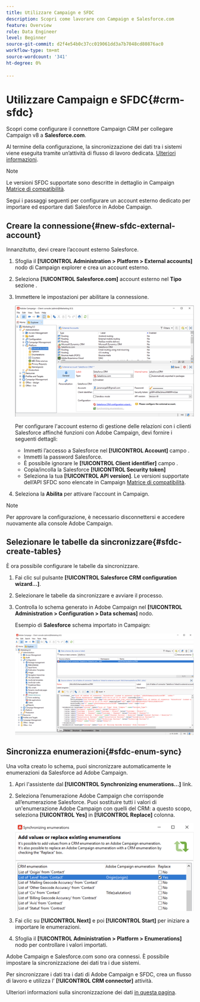 ```yaml
---
title: Utilizzare Campaign e SFDC
description: Scopri come lavorare con Campaign e Salesforce.com
feature: Overview
role: Data Engineer
level: Beginner
source-git-commit: d2f4e54b0c37cc019061dd3a7b7048cd80876ac0
workflow-type: tm+mt
source-wordcount: '341'
ht-degree: 0%

---
```


# Utilizzare Campaign e SFDC{#crm-sfdc}

Scopri come configurare il connettore Campaign CRM per collegare Campaign v8 a **Salesforce.com**.

Al termine della configurazione, la sincronizzazione dei dati tra i sistemi viene eseguita tramite un’attività di flusso di lavoro dedicata. [Ulteriori informazioni](crm-data-sync.md).

>[!NOTE]
>
>Le versioni SFDC supportate sono descritte in dettaglio in Campaign [Matrice di compatibilità](../start/compatibility-matrix.md).


Segui i passaggi seguenti per configurare un account esterno dedicato per importare ed esportare dati Salesforce in Adobe Campaign.

## Creare la connessione{#new-sfdc-external-account}

Innanzitutto, devi creare l’account esterno Salesforce.

1. Sfoglia il **[!UICONTROL Administration > Platform > External accounts]** nodo di Campaign explorer e crea un account esterno.
1. Seleziona **[!UICONTROL Salesforce.com]** account esterno nel **Tipo** sezione .
1. Immettere le impostazioni per abilitare la connessione.

   ![](assets/sfdc-external-account.png)

   Per configurare l&#39;account esterno di gestione delle relazioni con i clienti Salesforce affinché funzioni con Adobe Campaign, devi fornire i seguenti dettagli:

   * Immetti l’accesso a Salesforce nel **[!UICONTROL Account]** campo .
   * Immetti la password Salesforce.
   * È possibile ignorare le **[!UICONTROL Client identifier]** campo .
   * Copia/incolla la Salesforce **[!UICONTROL Security token]**
   * Seleziona la tua **[!UICONTROL API version]**. Le versioni supportate dell’API SFDC sono elencate in Campaign [Matrice di compatibilità](../start/compatibility-matrix.md).

1. Seleziona la **Abilita** per attivare l’account in Campaign.

>[!NOTE]
>
>Per approvare la configurazione, è necessario disconnettersi e accedere nuovamente alla console Adobe Campaign.

## Selezionare le tabelle da sincronizzare{#sfdc-create-tables}

È ora possibile configurare le tabelle da sincronizzare.

1. Fai clic sul pulsante **[!UICONTROL Salesforce CRM configuration wizard...]**.
1. Selezionare le tabelle da sincronizzare e avviare il processo.
1. Controlla lo schema generato in Adobe Campaign nel **[!UICONTROL Administration > Configuration > Data schemas]** nodo.

   Esempio di **Salesforce** schema importato in Campaign:

   ![](assets/sfdc-schemas.png)

## Sincronizza enumerazioni{#sfdc-enum-sync}

Una volta creato lo schema, puoi sincronizzare automaticamente le enumerazioni da Salesforce ad Adobe Campaign.

1. Apri l&#39;assistente dal  **[!UICONTROL Synchronizing enumerations...]** link.
1. Seleziona l’enumerazione Adobe Campaign che corrisponde all’enumerazione Salesforce.
Puoi sostituire tutti i valori di un&#39;enumerazione Adobe Campaign con quelli del CRM: a questo scopo, seleziona **[!UICONTROL Yes]** in **[!UICONTROL Replace]** colonna.

   ![](assets/sfdc-enum.png)

1. Fai clic su **[!UICONTROL Next]** e poi **[!UICONTROL Start]** per iniziare a importare le enumerazioni.

1. Sfoglia il **[!UICONTROL Administration > Platform > Enumerations]** nodo per controllare i valori importati.


Adobe Campaign e Salesforce.com sono ora connessi. È possibile impostare la sincronizzazione dei dati tra i due sistemi.

Per sincronizzare i dati tra i dati di Adobe Campaign e SFDC, crea un flusso di lavoro e utilizza l’ **[!UICONTROL CRM connector]** attività.

Ulteriori informazioni sulla sincronizzazione dei dati [in questa pagina](crm-data-sync.md).
